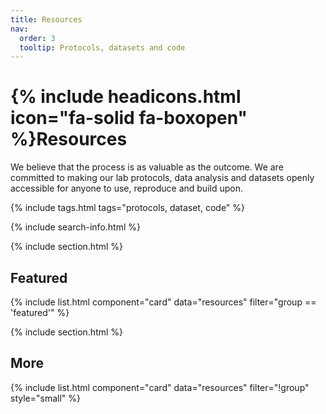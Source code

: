 ```yaml
---
title: Resources
nav:
  order: 3
  tooltip: Protocols, datasets and code
---
```


# {% include headicons.html icon="fa-solid fa-boxopen" %}Resources

We believe that the process is as valuable as the outcome. We are committed to making our lab protocols, data analysis and datasets openly accessible for anyone to use, reproduce and build upon.

{% include tags.html tags="protocols, dataset, code" %}

{% include search-info.html %}

{% include section.html %}

## Featured

{% include list.html component="card" data="resources" filter="group == 'featured'" %}

{% include section.html %}

## More

{% include list.html component="card" data="resources" filter="!group" style="small" %}

